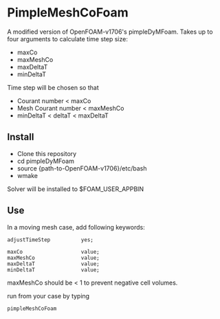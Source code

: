 # PimpleMeshCoFoam

A modified version of OpenFOAM-v1706's pimpleDyMFoam. 
Takes up to four arguments to calculate time step size:

- maxCo
- maxMeshCo
- maxDeltaT
- minDeltaT

Time step will be chosen so that 

- Courant number < maxCo
- Mesh Courant number < maxMeshCo
- minDeltaT < deltaT < maxDeltaT

## Install
- Clone this repository
- cd pimpleDyMFoam
- source {path-to-OpenFOAM-v1706}/etc/bash
- wmake

Solver will be installed to $FOAM_USER_APPBIN

## Use
In a moving mesh case, add following keywords:

```
adjustTimeStep          yes;

maxCo                   value;
maxMeshCo               value;
maxDeltaT               value;
minDeltaT               value;
```

maxMeshCo should be < 1 to prevent negative cell volumes.

run from your case by typing

```
pimpleMeshCoFoam
```
